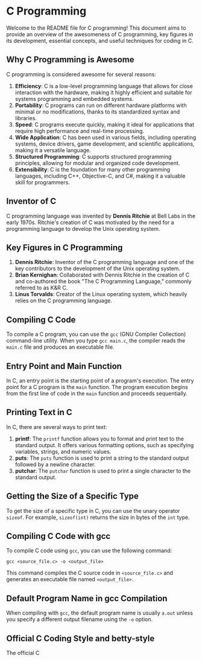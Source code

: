 # C Programming

Welcome to the README file for C programming! This document aims to provide an overview of the awesomeness of C programming, key figures in its development, essential concepts, and useful techniques for coding in C.

## Why C Programming is Awesome

C programming is considered awesome for several reasons:

1. **Efficiency**: C is a low-level programming language that allows for close interaction with the hardware, making it highly efficient and suitable for systems programming and embedded systems.
2. **Portability**: C programs can run on different hardware platforms with minimal or no modifications, thanks to its standardized syntax and libraries.
3. **Speed**: C programs execute quickly, making it ideal for applications that require high performance and real-time processing.
4. **Wide Application**: C has been used in various fields, including operating systems, device drivers, game development, and scientific applications, making it a versatile language.
5. **Structured Programming**: C supports structured programming principles, allowing for modular and organized code development.
6. **Extensibility**: C is the foundation for many other programming languages, including C++, Objective-C, and C#, making it a valuable skill for programmers.

## Inventor of C

C programming language was invented by **Dennis Ritchie** at Bell Labs in the early 1970s. Ritchie's creation of C was motivated by the need for a programming language to develop the Unix operating system.

## Key Figures in C Programming

1. **Dennis Ritchie**: Inventor of the C programming language and one of the key contributors to the development of the Unix operating system.
2. **Brian Kernighan**: Collaborated with Dennis Ritchie in the creation of C and co-authored the book "The C Programming Language," commonly referred to as K&R C.
3. **Linus Torvalds**: Creator of the Linux operating system, which heavily relies on the C programming language.

## Compiling C Code

To compile a C program, you can use the `gcc` (GNU Compiler Collection) command-line utility. When you type `gcc main.c`, the compiler reads the `main.c` file and produces an executable file.

## Entry Point and Main Function

In C, an entry point is the starting point of a program's execution. The entry point for a C program is the `main` function. The program execution begins from the first line of code in the `main` function and proceeds sequentially.

## Printing Text in C

In C, there are several ways to print text:

1. **printf**: The `printf` function allows you to format and print text to the standard output. It offers various formatting options, such as specifying variables, strings, and numeric values.
2. **puts**: The `puts` function is used to print a string to the standard output followed by a newline character.
3. **putchar**: The `putchar` function is used to print a single character to the standard output.

## Getting the Size of a Specific Type

To get the size of a specific type in C, you can use the unary operator `sizeof`. For example, `sizeof(int)` returns the size in bytes of the `int` type.

## Compiling C Code with gcc

To compile C code using `gcc`, you can use the following command:

```
gcc <source_file.c> -o <output_file>
```

This command compiles the C source code in `<source_file.c>` and generates an executable file named `<output_file>`.

## Default Program Name in gcc Compilation

When compiling with `gcc`, the default program name is usually `a.out` unless you specify a different output filename using the `-o` option.

## Official C Coding Style and betty-style

The official C

